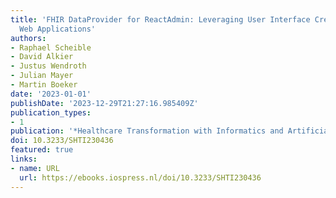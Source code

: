 ```yaml
---
title: 'FHIR DataProvider for ReactAdmin: Leveraging User Interface Creation for Medical
  Web Applications'
authors:
- Raphael Scheible
- David Alkier
- Justus Wendroth
- Julian Mayer
- Martin Boeker
date: '2023-01-01'
publishDate: '2023-12-29T21:27:16.985409Z'
publication_types:
- 1
publication: '*Healthcare Transformation with Informatics and Artificial Intelligence*'
doi: 10.3233/SHTI230436
featured: true
links:
- name: URL
  url: https://ebooks.iospress.nl/doi/10.3233/SHTI230436
---
```

